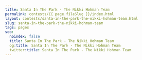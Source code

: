 ```yaml
---
title: Santa In The Park - The Nikki Hohman Team
permalink: contests/{{ page.fileSlug }}/index.html
layout: contests/santa-in-the-park-the-nikki-hohman-team.html
slug: santa-in-the-park-the-nikki-hohman-team
tags: pages
seo:
  noindex: false
  title: Santa In The Park - The Nikki Hohman Team
  og:title: Santa In The Park - The Nikki Hohman Team
  twitter:title: Santa In The Park - The Nikki Hohman Team
---
```



